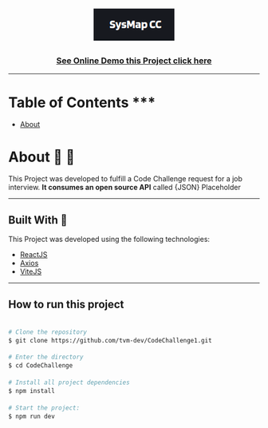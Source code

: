 <h1 align="center">
<img src="public/images/logoSysMap.png">
</h1>


<h3 align="center">
  <a href="https://github.com/tvm-dev/codechallenge1">See Online Demo this Project click here</a></h3>

---
# Table of Contents ***
- [About](#-About)




#  About 👋 🎁
This Project was developed to fulfill a Code Challenge request for a job interview. **It consumes an open source API** called {JSON} Placeholder

---
## Built With 💟

This Project was developed using the following technologies:

- [ReactJS](https://reactjs.org/)
- [Axios](https://axios-http.com/docs/intro)
- [ViteJS](https://vitejs.dev/)

---
## How to run this project

```bash

# Clone the repository
$ git clone https://github.com/tvm-dev/CodeChallenge1.git

# Enter the directory
$ cd CodeChallenge

# Install all project dependencies
$ npm install

# Start the project:
$ npm run dev



